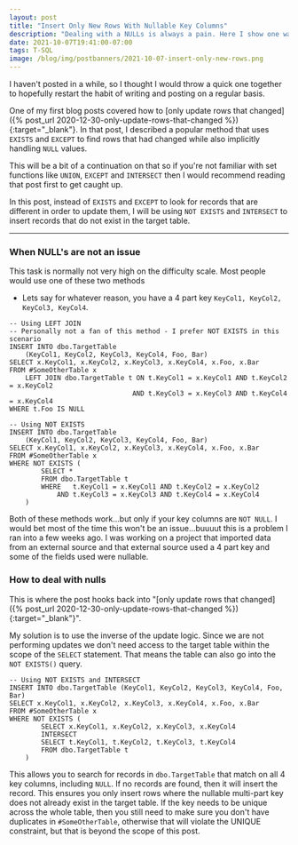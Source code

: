 ```yaml
---
layout: post
title: "Insert Only New Rows With Nullable Key Columns"
description: "Dealing with a NULLs is always a pain. Here I show one way to nicely handle them while performing an insert which needs to join on a multi-part key with nullable columns"
date: 2021-10-07T19:41:00-07:00
tags: T-SQL
image: /blog/img/postbanners/2021-10-07-insert-only-new-rows.png
---
```


I haven't posted in a while, so I thought I would throw a quick one together to hopefully restart the habit of writing and posting on a regular basis.

One of my first blog posts covered how to [only update rows that changed]({% post_url 2020-12-30-only-update-rows-that-changed %}){:target="_blank"}. In that post, I described a popular method that uses `EXISTS` and `EXCEPT` to find rows that had changed while also implicitly handling `NULL` values.

This will be a bit of a continuation on that so if you're not familiar with set functions like `UNION`, `EXCEPT` and `INTERSECT` then I would recommend reading that post first to get caught up.

In this post, instead of `EXISTS` and `EXCEPT` to look for records that are different in order to update them, I will be using `NOT EXISTS` and `INTERSECT` to insert records that do not exist in the target table.

----

### When NULL's are not an issue

This task is normally not very high on the difficulty scale. Most people would use one of these two methods

* Lets say for whatever reason, you have a 4 part key `KeyCol1, KeyCol2, KeyCol3, KeyCol4`.

```tsql
-- Using LEFT JOIN
-- Personally not a fan of this method - I prefer NOT EXISTS in this scenario
INSERT INTO dbo.TargetTable
    (KeyCol1, KeyCol2, KeyCol3, KeyCol4, Foo, Bar)
SELECT x.KeyCol1, x.KeyCol2, x.KeyCol3, x.KeyCol4, x.Foo, x.Bar
FROM #SomeOtherTable x
    LEFT JOIN dbo.TargetTable t ON t.KeyCol1 = x.KeyCol1 AND t.KeyCol2 = x.KeyCol2
                               AND t.KeyCol3 = x.KeyCol3 AND t.KeyCol4 = x.KeyCol4
WHERE t.Foo IS NULL
```

```tsql
-- Using NOT EXISTS
INSERT INTO dbo.TargetTable
    (KeyCol1, KeyCol2, KeyCol3, KeyCol4, Foo, Bar)
SELECT x.KeyCol1, x.KeyCol2, x.KeyCol3, x.KeyCol4, x.Foo, x.Bar
FROM #SomeOtherTable x
WHERE NOT EXISTS (
        SELECT *
        FROM dbo.TargetTable t
        WHERE   t.KeyCol1 = x.KeyCol1 AND t.KeyCol2 = x.KeyCol2
            AND t.KeyCol3 = x.KeyCol3 AND t.KeyCol4 = x.KeyCol4
    )
```

Both of these methods work...but only if your key columns are `NOT NULL`. I would bet most of the time this won't be an issue...buuuut this is a problem I ran into a few weeks ago. I was working on a project that imported data from an external source and that external source used a 4 part key and some of the fields used were nullable.

### How to deal with nulls

This is where the post hooks back into "[only update rows that changed]({% post_url 2020-12-30-only-update-rows-that-changed %}){:target="_blank"}".

My solution is to use the inverse of the update logic. Since we are not performing updates we don't need access to the target table within the scope of the `SELECT` statement. That means the table can also go into the `NOT EXISTS()` query.

```tsql
-- Using NOT EXISTS and INTERSECT
INSERT INTO dbo.TargetTable (KeyCol1, KeyCol2, KeyCol3, KeyCol4, Foo, Bar)
SELECT x.KeyCol1, x.KeyCol2, x.KeyCol3, x.KeyCol4, x.Foo, x.Bar
FROM #SomeOtherTable x
WHERE NOT EXISTS (
        SELECT x.KeyCol1, x.KeyCol2, x.KeyCol3, x.KeyCol4
        INTERSECT
        SELECT t.KeyCol1, t.KeyCol2, t.KeyCol3, t.KeyCol4
        FROM dbo.TargetTable t
    )
```

This allows you to search for records in `dbo.TargetTable` that match on all 4 key columns, including `NULL`. If no records are found, then it will insert the record. This ensures you only insert rows where the nullable multi-part key does not already exist in the target table. If the key needs to be unique across the whole table, then you still need to make sure you don't have duplicates in `#SomeOtherTable`, otherwise that will violate the UNIQUE constraint, but that is beyond the scope of this post.
